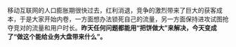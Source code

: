

移动互联网的人口膨胀期很快过去，红利消退，竞争的激烈带来了巨大的获客成本，于是大家开始内卷，一方面想办法锁死自己的流量，另一方面保持进攻试图抢夺竞对的流量和用户时长。**昨天任何问题都能用“把饼做大”来解决，今天变成了“做这个能给业务大盘带来什么”。**

﻿